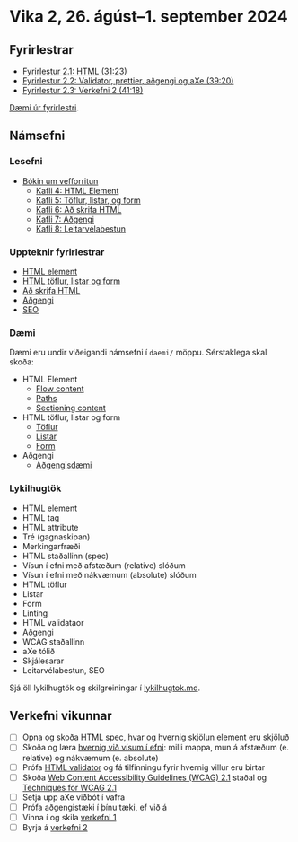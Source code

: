 # Vika 2, 26. ágúst–1. september 2024

## Fyrirlestrar

- [Fyrirlestur 2.1: HTML (31:23)](https://youtu.be/c-6IOCik4RE)
- [Fyrirlestur 2.2: Validator, prettier, aðgengi og aXe (39:20)](https://youtu.be/089fQ4DXeDo)
- [Fyrirlestur 2.3: Verkefni 2 (41:18)](https://youtu.be/bJCo70yttxs)

[Dæmi úr fyrirlestri](https://github.com/vefforritun/vef1-2024-fyrirlestra-daemi/tree/main/f02).

## Námsefni

### Lesefni

- [Bókin um vefforritun](https://bok.vefforritun.is/)
  - [Kafli 4: HTML Element](https://bok.vefforritun.is/04.element.html)
  - [Kafli 5: Töflur, listar, og form](https://bok.vefforritun.is/05.toflur-listar-form.html)
  - [Kafli 6: Að skrifa HTML](https://bok.vefforritun.is/06.ad-skrifa-html.html)
  - [Kafli 7: Aðgengi](https://bok.vefforritun.is/07.adgengi.html)
  - [Kafli 8: Leitarvélabestun](https://bok.vefforritun.is/08.seo.html)

### Uppteknir fyrirlestrar

- [HTML element](../namsefni/03.html-element/)
- [HTML töflur, listar og form](../namsefni/04.html-toflur-listar-form/)
- [Að skrifa HTML](../namsefni/05.ad-skrifa-html/)
- [Aðgengi](../namsefni/06.adgengi/)
- [SEO](../namsefni/07.seo/)

### Dæmi

Dæmi eru undir viðeigandi námsefni í `daemi/` möppu. Sérstaklega skal skoða:

- HTML Element
  - [Flow content](../namsefni/03.html-element/daemi/flow.html)
  - [Paths](../namsefni/03.html-element/daemi/paths.html)
  - [Sectioning content](../namsefni/03.html-element/daemi/sectioning.html)
- HTML töflur, listar og form
  - [Töflur](../namsefni/04.html-toflur-listar-form/daemi/table.html)
  - [Listar](../namsefni/04.html-toflur-listar-form/daemi/list.html)
  - [Form](../namsefni/04.html-toflur-listar-form/daemi/form.html)
- Aðgengi
  - [Aðgengisdæmi](../namsefni/06.adgengi/daemi/a11y.html)

### Lykilhugtök

- HTML element
- HTML tag
- HTML attribute
- Tré (gagnaskipan)
- Merkingarfræði
- HTML staðallinn (spec)
- Vísun í efni með afstæðum (relative) slóðum
- Vísun í efni með nákvæmum (absolute) slóðum
- HTML töflur
- Listar
- Form
- Linting
- HTML validataor
- Aðgengi
- WCAG staðallinn
- aXe tólið
- Skjálesarar
- Leitarvélabestun, SEO

Sjá öll lykilhugtök og skilgreiningar í [lykilhugtok.md](../lykilhugtok.md).

## Verkefni vikunnar

- [ ] Opna og skoða [HTML spec](https://html.spec.whatwg.org/), hvar og hvernig skjölun element eru skjöluð
- [ ] Skoða og læra [hvernig við vísum í efni](https://bok.vefforritun.is/04.element.html#visad-i-efni): milli mappa, mun á afstæðum (e. relative) og nákvæmum (e. absolute)
- [ ] Prófa [HTML validator](https://validator.w3.org/) og fá tilfinningu fyrir hvernig villur eru birtar
- [ ] Skoða [Web Content Accessibility Guidelines (WCAG) 2.1](https://www.w3.org/TR/WCAG21/) staðal og [Techniques for WCAG 2.1](https://www.w3.org/WAI/WCAG21/Techniques/)
- [ ] Setja upp aXe viðbót í vafra
- [ ] Prófa aðgengistæki í þínu tæki, ef við á
- [ ] Vinna í og skila [verkefni 1](https://github.com/vefforritun/vef1-2024-v1)
- [ ] Byrja á [verkefni 2](https://github.com/vefforritun/vef1-2024-v2)
